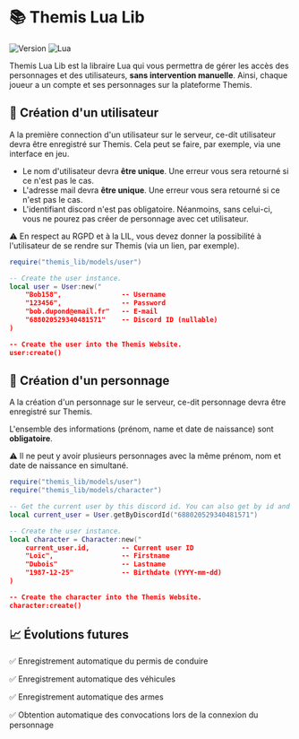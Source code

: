 # 📚 Themis Lua Lib

![Version](https://img.shields.io/badge/Version-0.1.0--alpha.1-blue.svg)
![Lua](https://img.shields.io/badge/Lua-5.4%2B-blue.svg)

Themis Lua Lib est la libraire Lua qui vous permettra de gérer les accès des personnages et des utilisateurs, **sans intervention manuelle**. Ainsi, chaque joueur a un compte et ses personnages sur la plateforme Themis.

## 👤 Création d'un utilisateur

A la première connection d'un utilisateur sur le serveur, ce-dit utilisateur devra être enregistré sur Themis. Cela peut se faire, par exemple, via une interface en jeu.

- Le nom d'utilisateur devra **être unique**. Une erreur vous sera retourné si ce n'est pas le cas.
- L'adresse mail devra **être unique**. Une erreur vous sera retourné si ce n'est pas le cas.
- L'identifiant discord n'est pas obligatoire. Néanmoins, sans celui-ci, vous ne pourez pas créer de personnage avec cet utilisateur.

⚠️ En respect au RGPD et à la LIL, vous devez donner la possibilité à l'utilisateur de se rendre sur Themis (via un lien, par exemple).

```lua
require("themis_lib/models/user")

-- Create the user instance.
local user = User:new("
    "Bob158",               -- Username
    "123456",               -- Password
    "bob.dupond@email.fr"   -- E-mail
    "688020529340481571"    -- Discord ID (nullable)
)

-- Create the user into the Themis Website.
user:create()
```

## 👥 Création d'un personnage

A la création d'un personnage sur le serveur, ce-dit personnage devra être enregistré sur Themis.

L'ensemble des informations (prénom, name et date de naissance) sont **obligatoire**.

⚠️ Il ne peut y avoir plusieurs personnages avec la même prénom, nom et date de naissance en simultané. 

```lua
require("themis_lib/models/user")
require("themis_lib/models/character")

-- Get the current user by this discord id. You can also get by id and by username.
local current_user = User.getByDiscordId("688020529340481571")

-- Create the user instance.
local character = Character:new("
    current_user.id,        -- Current user ID
    "Loïc",                 -- Firstname
    "Dubois"                -- Lastname
    "1987-12-25"            -- Birthdate (YYYY-mm-dd)
)

-- Create the character into the Themis Website.
character:create()
```

## 📈 Évolutions futures

✅ Enregistrement automatique du permis de conduire

✅ Enregistrement automatique des véhicules

✅ Enregistrement automatique des armes

✅ Obtention automatique des convocations lors de la connexion du personnage
